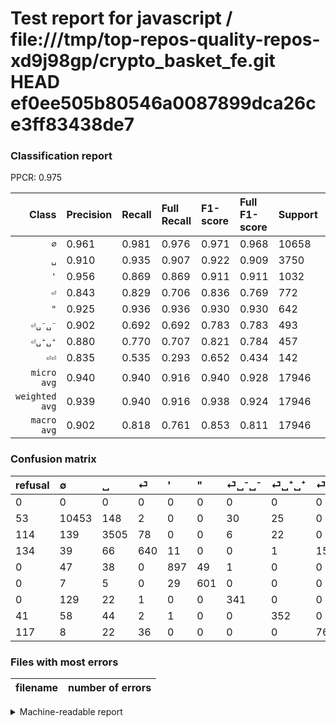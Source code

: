 # Test report for javascript / file:///tmp/top-repos-quality-repos-xd9j98gp/crypto_basket_fe.git HEAD ef0ee505b80546a0087899dca26ce3ff83438de7

### Classification report

PPCR: 0.975

| Class | Precision | Recall | Full Recall | F1-score | Full F1-score | Support | Full Support | PPCR |
|------:|:----------|:-------|:------------|:---------|:---------|:--------|:-------------|:-----|
| `∅` | 0.961| 0.981| 0.976| 0.971| 0.968| 10658| 10711| 0.995 |
| `␣` | 0.910| 0.935| 0.907| 0.922| 0.909| 3750| 3864| 0.970 |
| `'` | 0.956| 0.869| 0.869| 0.911| 0.911| 1032| 1032| 1.000 |
| `⏎` | 0.843| 0.829| 0.706| 0.836| 0.769| 772| 906| 0.852 |
| `"` | 0.925| 0.936| 0.936| 0.930| 0.930| 642| 642| 1.000 |
| `⏎␣⁻␣⁻` | 0.902| 0.692| 0.692| 0.783| 0.783| 493| 493| 1.000 |
| `⏎␣⁺␣⁺` | 0.880| 0.770| 0.707| 0.821| 0.784| 457| 498| 0.918 |
| `⏎⏎` | 0.835| 0.535| 0.293| 0.652| 0.434| 142| 259| 0.548 |
| `micro avg` | 0.940| 0.940| 0.916| 0.940| 0.928| 17946| 18405| 0.975 |
| `weighted avg` | 0.939| 0.940| 0.916| 0.938| 0.924| 17946| 18405| 0.975 |
| `macro avg` | 0.902| 0.818| 0.761| 0.853| 0.811| 17946| 18405| 0.975 |

### Confusion matrix

|refusal|  ∅| ␣| ⏎| '| "| ⏎␣⁻␣⁻| ⏎␣⁺␣⁺| ⏎⏎| 
|:---|:---|:---|:---|:---|:---|:---|:---|:---|
|0 |0 |0 |0 |0 |0 |0 |0 |0 |
|53 |10453 |148 |2 |0 |0 |30 |25 |0 |
|114 |139 |3505 |78 |0 |0 |6 |22 |0 |
|134 |39 |66 |640 |11 |0 |0 |1 |15 |
|0 |47 |38 |0 |897 |49 |1 |0 |0 |
|0 |7 |5 |0 |29 |601 |0 |0 |0 |
|0 |129 |22 |1 |0 |0 |341 |0 |0 |
|41 |58 |44 |2 |1 |0 |0 |352 |0 |
|117 |8 |22 |36 |0 |0 |0 |0 |76 |

### Files with most errors

| filename | number of errors|
|:----:|:-----|

<details>
    <summary>Machine-readable report</summary>
```json
{
  "cl_report": {"\"": {"f1-score": 0.9303405572755419, "precision": 0.9246153846153846, "recall": 0.9361370716510904, "support": 642}, "\u0027": {"f1-score": 0.9106598984771573, "precision": 0.9562899786780383, "recall": 0.8691860465116279, "support": 1032}, "macro avg": {"f1-score": 0.8533648817219696, "precision": 0.9015680804616366, "recall": 0.8183633110928668, "support": 17946}, "micro avg": {"f1-score": 0.9397637356513986, "precision": 0.9397637356513986, "recall": 0.9397637356513986, "support": 17946}, "weighted avg": {"f1-score": 0.9384109424241616, "precision": 0.9389628130152419, "recall": 0.9397637356513986, "support": 17946}, "\u2205": {"f1-score": 0.9706565140681586, "precision": 0.9607536764705882, "recall": 0.9807656220679302, "support": 10658}, "\u23ce": {"f1-score": 0.8360548661005878, "precision": 0.8432147562582345, "recall": 0.8290155440414507, "support": 772}, "\u23ce\u23ce": {"f1-score": 0.6523605150214593, "precision": 0.8351648351648352, "recall": 0.5352112676056338, "support": 142}, "\u23ce\u2423\u207a\u2423\u207a": {"f1-score": 0.8214702450408402, "precision": 0.88, "recall": 0.7702407002188184, "support": 457}, "\u23ce\u2423\u207b\u2423\u207b": {"f1-score": 0.7830080367393801, "precision": 0.9021164021164021, "recall": 0.691683569979716, "support": 493}, "\u2423": {"f1-score": 0.9223684210526316, "precision": 0.9103896103896104, "recall": 0.9346666666666666, "support": 3750}},
  "cl_report_full": {"\"": {"f1-score": 0.9303405572755419, "precision": 0.9246153846153846, "recall": 0.9361370716510904, "support": 642}, "\u0027": {"f1-score": 0.9106598984771573, "precision": 0.9562899786780383, "recall": 0.8691860465116279, "support": 1032}, "macro avg": {"f1-score": 0.8110048149050157, "precision": 0.9015680804616366, "recall": 0.7608344709162451, "support": 18405}, "micro avg": {"f1-score": 0.9278974443619157, "precision": 0.9397637356513986, "recall": 0.9163270850312415, "support": 18405}, "weighted avg": {"f1-score": 0.9239360715802641, "precision": 0.9373602861103927, "recall": 0.9163270850312415, "support": 18405}, "\u2205": {"f1-score": 0.9682738177944514, "precision": 0.9607536764705882, "recall": 0.9759126132013818, "support": 10711}, "\u23ce": {"f1-score": 0.7687687687687689, "precision": 0.8432147562582345, "recall": 0.7064017660044151, "support": 906}, "\u23ce\u23ce": {"f1-score": 0.43428571428571433, "precision": 0.8351648351648352, "recall": 0.29343629343629346, "support": 259}, "\u23ce\u2423\u207a\u2423\u207a": {"f1-score": 0.7839643652561248, "precision": 0.88, "recall": 0.7068273092369478, "support": 498}, "\u23ce\u2423\u207b\u2423\u207b": {"f1-score": 0.7830080367393801, "precision": 0.9021164021164021, "recall": 0.691683569979716, "support": 493}, "\u2423": {"f1-score": 0.9087373606429867, "precision": 0.9103896103896104, "recall": 0.9070910973084886, "support": 3864}},
  "ppcr": 0.9750611246943766
}
```
</details>
